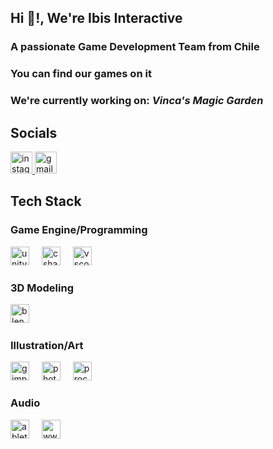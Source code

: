 ## Hi 👋!, We're Ibis Interactive
### A passionate Game Development Team from Chile

<h3 align="">
You can find our games on
<a href="https://ibis-interactive.itch.io" target="_blank">
    <img src="https://static.itch.io/images/logo-white-new.svg" height="16" alt="itchio logo"  />
  </a>
</h3>

<!-- <img align="left" height="150" src="https://i.imgflip.com/65efzo.gif"  /> -->

### We're currently working on: _**Vinca's Magic Garden**_

### 
 
## Socials

  <a href="https://instagram.com/ibisinteractive" target="_blank">
    <img src="https://img.shields.io/static/v1?message=Instagram&logo=instagram&label=&color=E4405F&logoColor=white&labelColor=&style=for-the-badge" height="35" alt="instagram logo"  />
  </a>
  <a href="ibisinteractive@gmail.com" target="_blank">
    <img src="https://img.shields.io/static/v1?message=Gmail&logo=gmail&label=&color=D14836&logoColor=white&labelColor=&style=for-the-badge" height="35" alt="gmail logo"  />
  </a>

## Tech Stack

### Game Engine/Programming

<div align="left">
  <img src="https://cdn.jsdelivr.net/gh/devicons/devicon/icons/unity/unity-original.svg" height="30" alt="unity logo"  />
  <img width="12" />
  <img src="https://cdn.jsdelivr.net/gh/devicons/devicon/icons/csharp/csharp-original.svg" height="30" alt="csharp logo"  />
  <img width="12" />
  <img src="https://cdn.jsdelivr.net/gh/devicons/devicon/icons/vscode/vscode-original.svg" height="30" alt="vscode logo"  />
  <img width="12" />
</div>

### 3D Modeling

<div align="left">
  <img src="https://cdn.jsdelivr.net/gh/devicons/devicon/icons/blender/blender-original.svg" height="30" alt="blender logo"  />
  <img width="12" />
</div>

### Illustration/Art

<div align="left">
  <img src="https://cdn.jsdelivr.net/gh/devicons/devicon/icons/gimp/gimp-original.svg" height="30" alt="gimp logo"  />
  <img width="12" />
  <img src="https://cdn.jsdelivr.net/gh/devicons/devicon/icons/photoshop/photoshop-plain.svg" height="30" alt="photoshop logo"  />
  <img width="12" />
  <img src="https://upload.wikimedia.org/wikipedia/commons/d/de/Procreate-icon.png" height="30" alt="procreate logo"  />
  <img width="12" />
</div>

### Audio

<div align="left">
  <img src="https://skillicons.dev/icons?i=ableton" height="30" alt="abletonlive logo"  />
  <img width="12" />
  <img src="https://cdn.icon-icons.com/icons2/3915/PNG/512/wwise_logo_icon_249154.png" height="30" alt="wwise logo"  />
</div>
